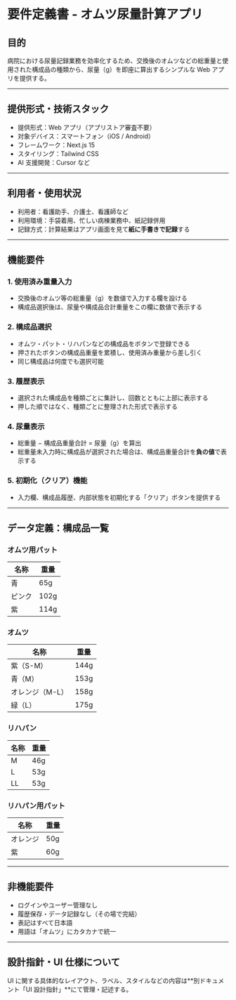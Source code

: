 # 要件定義書 - オムツ尿量計算アプリ

## 目的

病院における尿量記録業務を効率化するため、交換後のオムツなどの総重量と使用された構成品の種類から、尿量（g）を即座に算出するシンプルな Web アプリを提供する。

---

## 提供形式・技術スタック

- 提供形式：Web アプリ（アプリストア審査不要）
- 対象デバイス：スマートフォン（iOS / Android）
- フレームワーク：Next.js 15
- スタイリング：Tailwind CSS
- AI 支援開発：Cursor など

---

## 利用者・使用状況

- 利用者：看護助手、介護士、看護師など
- 利用環境：手袋着用、忙しい病棟業務中、紙記録併用
- 記録方式：計算結果はアプリ画面を見て**紙に手書きで記録**する

---

## 機能要件

### 1. 使用済み重量入力

- 交換後のオムツ等の総重量（g）を数値で入力する欄を設ける
- 構成品選択後は、尿量や構成品合計重量をこの欄に数値で表示する

### 2. 構成品選択

- オムツ・パット・リハパンなどの構成品をボタンで登録できる
- 押されたボタンの構成品重量を累積し、使用済み重量から差し引く
- 同じ構成品は何度でも選択可能

### 3. 履歴表示

- 選択された構成品を種類ごとに集計し、回数とともに上部に表示する
- 押した順ではなく、種類ごとに整理された形式で表示する

### 4. 尿量表示

- 総重量 − 構成品重量合計 = 尿量（g）を算出
- 総重量未入力時に構成品が選択された場合は、構成品重量合計を**負の値**で表示する

### 5. 初期化（クリア）機能

- 入力欄、構成品履歴、内部状態を初期化する「クリア」ボタンを提供する

---

## データ定義：構成品一覧

### オムツ用パット

| 名称   | 重量 |
| ------ | ---- |
| 青     | 65g  |
| ピンク | 102g |
| 紫     | 114g |

### オムツ

| 名称            | 重量 |
| --------------- | ---- |
| 紫（S-M）       | 144g |
| 青（M）         | 153g |
| オレンジ（M-L） | 158g |
| 緑（L）         | 175g |

### リハパン

| 名称 | 重量 |
| ---- | ---- |
| M    | 46g  |
| L    | 53g  |
| LL   | 53g  |

### リハパン用パット

| 名称     | 重量 |
| -------- | ---- |
| オレンジ | 50g  |
| 紫       | 60g  |

---

## 非機能要件

- ログインやユーザー管理なし
- 履歴保存・データ記録なし（その場で完結）
- 表記はすべて日本語
- 用語は「オムツ」にカタカナで統一

---

## 設計指針・UI 仕様について

UI に関する具体的なレイアウト、ラベル、スタイルなどの内容は**別ドキュメント「UI 設計指針」**にて管理・記述する。
